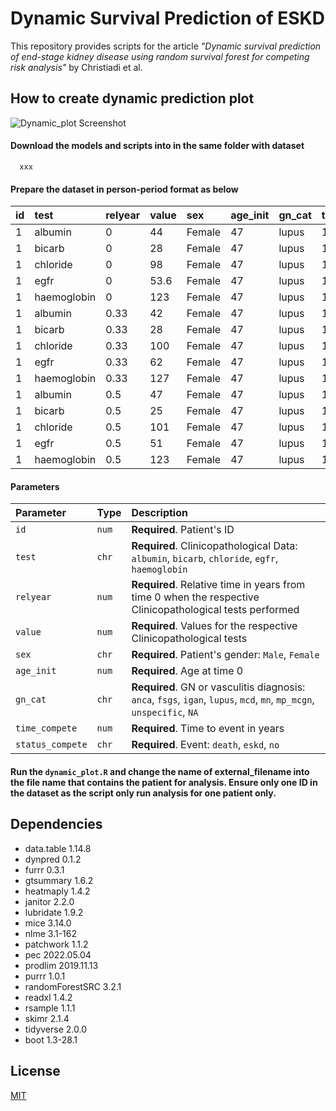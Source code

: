 
# Dynamic Survival Prediction of ESKD 

This repository provides scripts for the article *"Dynamic survival prediction of end-stage kidney disease using random survival forest for competing risk analysis"* by Christiadi et al.

## How to create dynamic prediction plot

![Dynamic_plot Screenshot]()

#### Download the models and scripts into in the same folder with dataset

```http
  xxx
```

#### Prepare the dataset in person-period format as below

|  id | test | relyear | value | sex | age_init | gn_cat | time_compete | status_compete |
| :-- | :----| :-------| ----- | :-- | :------- | :----- | :----------- | :------------- |
| 1 | albumin | 0 | 44 | Female | 47 | lupus | 12.7 | no |
| 1 | bicarb | 0 | 28 | Female | 47 | lupus | 12.7 | no |
| 1 | chloride | 0 | 98 | Female | 47 | lupus | 12.7 | no |
| 1 | egfr | 0 | 53.6 | Female | 47 | lupus | 12.7 | no |
| 1 | haemoglobin | 0 | 123 | Female | 47 | lupus | 12.7 | no |
| 1 | albumin | 0.33 | 42 | Female | 47 | lupus | 12.7 | no |
| 1 | bicarb | 0.33 | 28 | Female | 47 | lupus | 12.7 | no |
| 1 | chloride | 0.33 | 100 | Female | 47 | lupus | 12.7 | no |
| 1 | egfr | 0.33 | 62 | Female | 47 | lupus | 12.7 | no |
| 1 | haemoglobin | 0.33 | 127 | Female | 47 | lupus | 12.7 | no |
| 1 | albumin | 0.5 | 47 | Female | 47 | lupus | 12.7 | no |
| 1 | bicarb | 0.5 | 25 | Female | 47 | lupus | 12.7 | no |
| 1 | chloride | 0.5 | 101 | Female | 47 | lupus | 12.7 | no |
| 1 | egfr | 0.5 | 51 | Female | 47 | lupus | 12.7 | no |
| 1 | haemoglobin | 0.5 | 123 | Female | 47 | lupus | 12.7 | no |

#### Parameters 

| Parameter | Type     | Description                       |
| :-------- | :------- | :-------------------------------- |
| `id`      | `num` | **Required**. Patient's ID |
| `test`    | `chr` | **Required**. Clinicopathological Data: `albumin`, `bicarb`, `chloride`, `egfr`, `haemoglobin` |
| `relyear` | `num` | **Required**. Relative time in years from time 0 when the respective Clinicopathological tests performed |
| `value` | `num` | **Required**. Values for the respective Clinicopathological tests |
| `sex` | `chr` | **Required**. Patient's gender: `Male`, `Female` |
| `age_init` | `num` | **Required**. Age at time 0 |
| `gn_cat` | `chr` | **Required**. GN or vasculitis diagnosis: `anca`, `fsgs`, `igan`, `lupus`, `mcd`, `mn`, `mp_mcgn`, `unspecific`, `NA` |
| `time_compete` | `num` | **Required**. Time to event in years |
| `status_compete` | `chr` | **Required**. Event: `death`, `eskd`, `no` |

#### Run the `dynamic_plot.R` and change the name of external_filename into the file name that contains the patient for analysis. Ensure only one ID in the dataset as the script only run analysis for one patient only. 

## Dependencies

* data.table 1.14.8
* dynpred 0.1.2
* furrr 0.3.1
* gtsummary 1.6.2
* heatmaply 1.4.2
* janitor 2.2.0
* lubridate 1.9.2
* mice 3.14.0 
* nlme 3.1-162
* patchwork 1.1.2
* pec 2022.05.04
* prodlim 2019.11.13
* purrr 1.0.1
* randomForestSRC 3.2.1
* readxl 1.4.2
* rsample 1.1.1
* skimr 2.1.4
* tidyverse 2.0.0
* boot 1.3-28.1

## License

[MIT](https://choosealicense.com/licenses/mit/)

